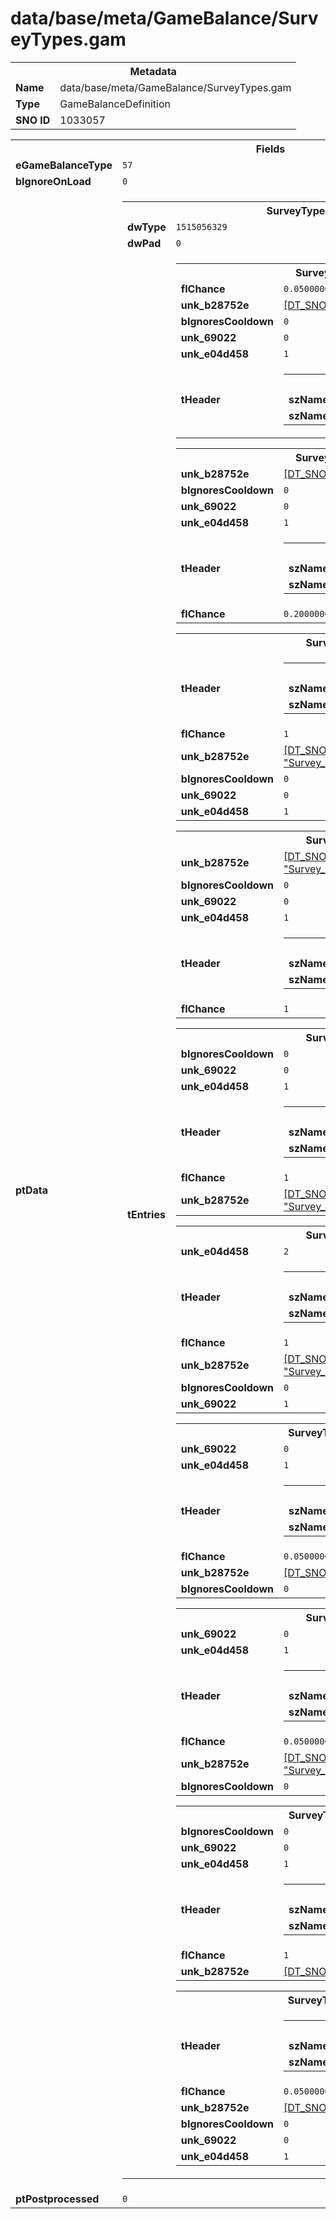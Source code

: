 <h1>data/base/meta/GameBalance/SurveyTypes.gam</h1><table><tr><th colspan="100%">Metadata</th></tr><tr><td><b>Name</b></td><td>data/base/meta/GameBalance/SurveyTypes.gam</td></tr><tr><td><b>Type</b></td><td>GameBalanceDefinition</td></tr><tr><td><b>SNO ID</b></td><td>1033057</td></tr></table>

<table><tr><th colspan="100%">Fields</th></tr><tr><td><b>eGameBalanceType</b></td><td><code>57</code></td></tr><tr><td><b>bIgnoreOnLoad</b></td><td><code>0</code></td></tr><tr><td><b>ptData</b></td><td><table><tr><th colspan="100%">SurveyTypeEntry_Table</th></tr><tr><td><b>dwType</b></td><td><code>1515056329</code></td></tr><tr><td><b>dwPad</b></td><td><code>0</code></td></tr><tr><td><b>tEntries</b></td><td><table><tr><th colspan="100%">SurveyTypeEntry</th></tr><tr><td><b>flChance</b></td><td><code>0.05000000074505806</code></td></tr><tr><td><b>unk_b28752e</b></td><td><a href="..\..\..\enUS_Text\meta\StringList\Survey_Quest_Alpha3.stl">[DT_SNO] StringList: "Survey_Quest_Alpha3"</a>
</td></tr><tr><td><b>bIgnoresCooldown</b></td><td><code>0</code></td></tr><tr><td><b>unk_69022</b></td><td><code>0</code></td></tr><tr><td><b>unk_e04d458</b></td><td><code>1</code></td></tr><tr><td><b>tHeader</b></td><td><table><tr><th colspan="100%">GBIDHeader</th></tr><tr><td><b>szNameGBIDHash</b></td><td><code>3340288678</code></td></tr><tr><td><b>szName</b></td><td><code>QuestLowChance</code></td></tr></table>

</td></tr></table>


<table><tr><th colspan="100%">SurveyTypeEntry</th></tr><tr><td><b>unk_b28752e</b></td><td><a href="..\..\..\enUS_Text\meta\StringList\Survey_Quest_Alpha3.stl">[DT_SNO] StringList: "Survey_Quest_Alpha3"</a>
</td></tr><tr><td><b>bIgnoresCooldown</b></td><td><code>0</code></td></tr><tr><td><b>unk_69022</b></td><td><code>0</code></td></tr><tr><td><b>unk_e04d458</b></td><td><code>1</code></td></tr><tr><td><b>tHeader</b></td><td><table><tr><th colspan="100%">GBIDHeader</th></tr><tr><td><b>szName</b></td><td><code>QuestHighChance</code></td></tr><tr><td><b>szNameGBIDHash</b></td><td><code>2427452660</code></td></tr></table>

</td></tr><tr><td><b>flChance</b></td><td><code>0.20000000298023224</code></td></tr></table>


<table><tr><th colspan="100%">SurveyTypeEntry</th></tr><tr><td><b>tHeader</b></td><td><table><tr><th colspan="100%">GBIDHeader</th></tr><tr><td><b>szNameGBIDHash</b></td><td><code>1773977753</code></td></tr><tr><td><b>szName</b></td><td><code>NormalDungeon</code></td></tr></table>

</td></tr><tr><td><b>flChance</b></td><td><code>1</code></td></tr><tr><td><b>unk_b28752e</b></td><td><a href="..\..\..\enUS_Text\meta\StringList\Survey_Dungeons_Normal.stl">[DT_SNO] StringList: "Survey_Dungeons_Normal"</a>
</td></tr><tr><td><b>bIgnoresCooldown</b></td><td><code>0</code></td></tr><tr><td><b>unk_69022</b></td><td><code>0</code></td></tr><tr><td><b>unk_e04d458</b></td><td><code>1</code></td></tr></table>


<table><tr><th colspan="100%">SurveyTypeEntry</th></tr><tr><td><b>unk_b28752e</b></td><td><a href="..\..\..\enUS_Text\meta\StringList\Survey_Dungeons_Nightmare.stl">[DT_SNO] StringList: "Survey_Dungeons_Nightmare"</a>
</td></tr><tr><td><b>bIgnoresCooldown</b></td><td><code>0</code></td></tr><tr><td><b>unk_69022</b></td><td><code>0</code></td></tr><tr><td><b>unk_e04d458</b></td><td><code>1</code></td></tr><tr><td><b>tHeader</b></td><td><table><tr><th colspan="100%">GBIDHeader</th></tr><tr><td><b>szName</b></td><td><code>NightmareDungeonComplete</code></td></tr><tr><td><b>szNameGBIDHash</b></td><td><code>722047176</code></td></tr></table>

</td></tr><tr><td><b>flChance</b></td><td><code>1</code></td></tr></table>


<table><tr><th colspan="100%">SurveyTypeEntry</th></tr><tr><td><b>bIgnoresCooldown</b></td><td><code>0</code></td></tr><tr><td><b>unk_69022</b></td><td><code>0</code></td></tr><tr><td><b>unk_e04d458</b></td><td><code>1</code></td></tr><tr><td><b>tHeader</b></td><td><table><tr><th colspan="100%">GBIDHeader</th></tr><tr><td><b>szName</b></td><td><code>CapstoneDungeon</code></td></tr><tr><td><b>szNameGBIDHash</b></td><td><code>3952150637</code></td></tr></table>

</td></tr><tr><td><b>flChance</b></td><td><code>1</code></td></tr><tr><td><b>unk_b28752e</b></td><td><a href="..\..\..\enUS_Text\meta\StringList\Survey_Dungeons_Capstone.stl">[DT_SNO] StringList: "Survey_Dungeons_Capstone"</a>
</td></tr></table>


<table><tr><th colspan="100%">SurveyTypeEntry</th></tr><tr><td><b>unk_e04d458</b></td><td><code>2</code></td></tr><tr><td><b>tHeader</b></td><td><table><tr><th colspan="100%">GBIDHeader</th></tr><tr><td><b>szNameGBIDHash</b></td><td><code>1011363556</code></td></tr><tr><td><b>szName</b></td><td><code>AccountNewUserSurvey</code></td></tr></table>

</td></tr><tr><td><b>flChance</b></td><td><code>1</code></td></tr><tr><td><b>unk_b28752e</b></td><td><a href="..\..\..\enUS_Text\meta\StringList\Survey_Account_NewUser.stl">[DT_SNO] StringList: "Survey_Account_NewUser"</a>
</td></tr><tr><td><b>bIgnoresCooldown</b></td><td><code>0</code></td></tr><tr><td><b>unk_69022</b></td><td><code>1</code></td></tr></table>


<table><tr><th colspan="100%">SurveyTypeEntry</th></tr><tr><td><b>unk_69022</b></td><td><code>0</code></td></tr><tr><td><b>unk_e04d458</b></td><td><code>1</code></td></tr><tr><td><b>tHeader</b></td><td><table><tr><th colspan="100%">GBIDHeader</th></tr><tr><td><b>szName</b></td><td><code>WorldBoss</code></td></tr><tr><td><b>szNameGBIDHash</b></td><td><code>3775479263</code></td></tr></table>

</td></tr><tr><td><b>flChance</b></td><td><code>0.05000000074505806</code></td></tr><tr><td><b>unk_b28752e</b></td><td><a href="..\..\..\enUS_Text\meta\StringList\Survey_WorldBoss.stl">[DT_SNO] StringList: "Survey_WorldBoss"</a>
</td></tr><tr><td><b>bIgnoresCooldown</b></td><td><code>0</code></td></tr></table>


<table><tr><th colspan="100%">SurveyTypeEntry</th></tr><tr><td><b>unk_69022</b></td><td><code>0</code></td></tr><tr><td><b>unk_e04d458</b></td><td><code>1</code></td></tr><tr><td><b>tHeader</b></td><td><table><tr><th colspan="100%">GBIDHeader</th></tr><tr><td><b>szName</b></td><td><code>WhisperMetaQuest</code></td></tr><tr><td><b>szNameGBIDHash</b></td><td><code>1717490843</code></td></tr></table>

</td></tr><tr><td><b>flChance</b></td><td><code>0.05000000074505806</code></td></tr><tr><td><b>unk_b28752e</b></td><td><a href="..\..\..\enUS_Text\meta\StringList\Survey_WhisperMetaQuest.stl">[DT_SNO] StringList: "Survey_WhisperMetaQuest"</a>
</td></tr><tr><td><b>bIgnoresCooldown</b></td><td><code>0</code></td></tr></table>


<table><tr><th colspan="100%">SurveyTypeEntry</th></tr><tr><td><b>bIgnoresCooldown</b></td><td><code>0</code></td></tr><tr><td><b>unk_69022</b></td><td><code>0</code></td></tr><tr><td><b>unk_e04d458</b></td><td><code>1</code></td></tr><tr><td><b>tHeader</b></td><td><table><tr><th colspan="100%">GBIDHeader</th></tr><tr><td><b>szName</b></td><td><code>Stronghold</code></td></tr><tr><td><b>szNameGBIDHash</b></td><td><code>923650340</code></td></tr></table>

</td></tr><tr><td><b>flChance</b></td><td><code>1</code></td></tr><tr><td><b>unk_b28752e</b></td><td><a href="..\..\..\enUS_Text\meta\StringList\Survey_Stronghold.stl">[DT_SNO] StringList: "Survey_Stronghold"</a>
</td></tr></table>


<table><tr><th colspan="100%">SurveyTypeEntry</th></tr><tr><td><b>tHeader</b></td><td><table><tr><th colspan="100%">GBIDHeader</th></tr><tr><td><b>szNameGBIDHash</b></td><td><code>4200490590</code></td></tr><tr><td><b>szName</b></td><td><code>ZoneEvent</code></td></tr></table>

</td></tr><tr><td><b>flChance</b></td><td><code>0.05000000074505806</code></td></tr><tr><td><b>unk_b28752e</b></td><td><a href="..\..\..\enUS_Text\meta\StringList\Survey_ZoneEvent.stl">[DT_SNO] StringList: "Survey_ZoneEvent"</a>
</td></tr><tr><td><b>bIgnoresCooldown</b></td><td><code>0</code></td></tr><tr><td><b>unk_69022</b></td><td><code>0</code></td></tr><tr><td><b>unk_e04d458</b></td><td><code>1</code></td></tr></table>


</td></tr></table>


</td></tr><tr><td><b>ptPostprocessed</b></td><td><code>0</code></td></tr></table>

